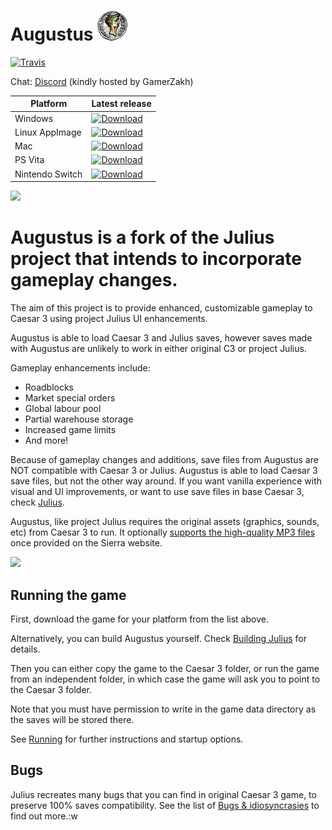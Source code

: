 # Augustus ![](res/julius_48.png)

[![Travis](https://travis-ci.com/Keriew/augustus.svg?branch=master)](https://travis-ci.com/Keriew/augustus)

Chat: [Discord](http://www.discord.gg/GamerZakh) (kindly hosted by GamerZakh)

  
| Platform | Latest release |
|----------|----------------|
| Windows  | [![Download](https://api.bintray.com/packages/keriew/Augustus/windows_release/images/download.svg)](https://bintray.com/keriew/Augustus/windows_release/_latestVersion) | [![Download](https://api.bintray.com/packages/keriew/julius/windows-unstable/images/download.svg)](https://bintray.com/keriew/julius/windows-unstable/_latestVersion#files) |
| Linux AppImage | [![Download](https://api.bintray.com/packages/keriew/Augustus/linux-unstable/images/download.svg)](https://bintray.com/keriew/Augustus/linux-unstable/_latestVersion#files) |
| Mac | [![Download](https://api.bintray.com/packages/keriew/Augustus/mac-unstable/images/download.svg)](https://bintray.com/keriew/Augustus/mac-unstable/_latestVersion#files) |
| PS Vita | [![Download](https://api.bintray.com/packages/keriew/Augustus/vita-unstable/images/download.svg)](https://bintray.com/keriew/Augustus/vita-unstable/_latestVersion#files) |
| Nintendo Switch | [![Download](https://api.bintray.com/packages/keriew/Augustus/switch-unstable/images/download.svg)](https://bintray.com/keriew/Augustus/switch-unstable/_latestVersion#files) |


![](https://github.com/bvschaik/julius/blob/master/res/sce_sys/livearea/contents/bg.png?raw=true)

Augustus is a fork of the Julius project that intends to incorporate gameplay changes.
=======
The aim of this project is to provide enhanced, customizable gameplay to Caesar 3 using project Julius UI enhancements.

Augustus is able to load Caesar 3 and Julius saves, however saves made with Augustus are unlikely to work in either original C3 or project Julius.

Gameplay enhancements include:
- Roadblocks
- Market special orders
- Global labour pool
- Partial warehouse storage
- Increased game limits
- And more!

Because of gameplay changes and additions, save files from Augustus are NOT compatible with Caesar 3 or Julius. Augustus is able to load Caesar 3 save files, but not the other way around. If you want vanilla experience with visual and UI improvements, or want to use save files in base Caesar 3, check [Julius](https://github.com/bvschaik/julius).

Augustus, like project Julius requires the original assets (graphics, sounds, etc) from Caesar 3 to run.
It optionally [supports the high-quality MP3 files](https://github.com/bvschaik/julius/wiki/MP3-Support) once provided on the Sierra website.

![](https://github.com/bvschaik/julius/blob/master/res/sce_sys/livearea/contents/bg.png?raw=true)

## Running the game

First, download the game for your platform from the list above.

Alternatively, you can build Augustus yourself. Check [Building Julius](doc/BUILDING.md)
for details.

Then you can either copy the game to the Caesar 3 folder, or run the game from an independent
folder, in which case the game will ask you to point to the Caesar 3 folder.

Note that you must have permission to write in the game data directory as the saves will be
stored there.

See [Running](doc/RUNNING.md) for further instructions and startup options.

## Bugs

Julius recreates many bugs that you can find in original Caesar 3 game, to preserve 100% saves compatibility. See the list of [Bugs & idiosyncrasies](doc/bugs.md) to find out more.:w

